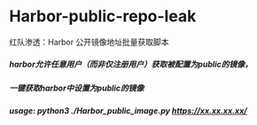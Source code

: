 # Harbor-public-repo-leak
红队渗透：Harbor 公开镜像地址批量获取脚本
##### harbor允许任意用户（而非仅注册用户）获取被配置为public的镜像，

##### 一键获取harbor中设置为public的镜像
##### usage: python3 ./Harbor_public_image.py https://xx.xx.xx.xx/


